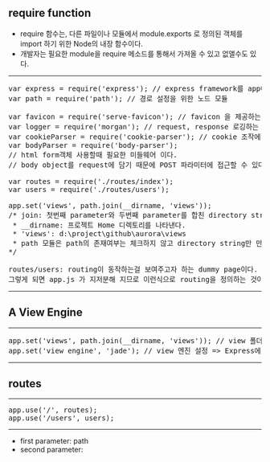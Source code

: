  ## require function
 + require 함수는, 다른 파일이나 모듈에서 module.exports 로 정의된 객체를 import 하기 위한 Node의 내장 함수이다.
 + 개발자는 필요한 module을 require 메소드를 통해서 가져올 수 있고 없앨수도 있다.
 ---
<pre>
var express = require('express'); // express framework를 app에 추가
var path = require('path'); // 경로 설정을 위한 노드 모듈

var favicon = require('serve-favicon'); // favicon 을 제공하는 express 미들웨어 이다. 이 미들웨어는 삭제해도 상관 없다.
var logger = require('morgan'); // request, response 로깅하는 미들웨어. 삭제해도 무방하다.
var cookieParser = require('cookie-parser'); // cookie 조작에 사용하는 미들웨어 이다. 만약 app에서 cookie를 사용하지 않으면 삭제해도 무방하다.
var bodyParser = require('body-parser');
// html form객체 사용할때 필요한 미들웨어 이다.  
// body object를 request에 담기 때문에 POST 파라미터에 접근할 수 있다. 

var routes = require('./routes/index');
var users = require('./routes/users');

app.set('views', path.join(__dirname, 'views')); 
/* join: 첫번째 parameter와 두번째 parameter를 합친 directory string을 리턴한다.
 * __dirname: 프로젝트 Home 디렉토리를 나타낸다. 
 * 'views': d:\project\github\aurora\views  
 * path 모듈은 path의 존재여부는 체크하지 않고 directory string만 만들어 준다.
*/

routes/users: routing이 동작하는걸 보여주고자 하는 dummy page이다. app.js에서 routing을 구현할 수 있지만,
그렇게 되면 app.js 가 지저분해 지므로 이런식으로 routing을 정의하는 것이 좋다.
</pre>
---

## A View Engine
---
<pre>
app.set('views', path.join(__dirname, 'views')); // view 폴더 설정 
app.set('view engine', 'jade'); // view 엔진 설정 => Express에게 jade template engine을 사용하도록 한다.
</pre>
---

## routes
---
<pre>
app.use('/', routes);  
app.use('/users', users); 
</pre>
---
+ first parameter: path
+ second parameter: